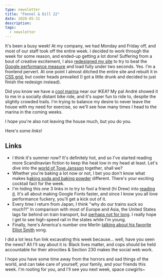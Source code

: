 ```yaml
---
type: newsletter
title: "Fennel & Dill 22"
date: 2020-05-31
description: 
tags:
  - newsletter
---
```


It's been a busy week! At my company, we had Monday and Friday off, and most of our staff took off the entire week. I decided to work through the week for some reason, and ended-up getting a lot done! Suffering from a bout of creative excitement, I also [redesigned my site](https://www.brookshelley.com/posts/2020-05-30-blog-redesign/) to try to beat the [Google performance measure](https://web.dev/measure/) and load fully under two seconds. Yes. I'm a frontend pervert. At one point I almost ditched the entire site and rebuilt it in [CSS grid](https://rachelandrew.co.uk/css/), but cooler heads prevailed (I got a little drunk and decided to just finish the redesign instead).

Did you know we have a [cool marina](https://www.cityofberkeley.info/Marina_Home/) near our IKEA? My pal André showed it to me in a socially distant bike ride, and it's super fun to ride to, despite the slightly crowded trails. I'm trying to balance my desire to never leave the house with my need for exercise, so we'll see how many times I head to the marina in the coming weeks.

I hope you're also not leaving the house much, but you do you.

Here's some _links_!

## Links

- I think it's summer now? It's definitely hot, and so I've started reading more Scandinavian fiction to keep the heat low in my head at least. Let's dive into the [world of Tove Jansson](https://bookshop.org/books/the-summer-book/9781590172681) together, shall we?
- Whether you're baking a lot now or not, I bet you don't know what makes b[aking soda and baking powder](https://www.seriouseats.com/2010/06/what-is-the-difference-between-baking-powder-and-baking-soda-in-pancakes.html) different.  There's your exciting cocktail fact for the week.
- I'm hiding this one 3 links in to try to fool a friend (hi Drew) into [reading it](https://csswizardry.com/2020/05/the-fastest-google-fonts/). It's all about making Google Fonts faster, and since I know you all love performance fuckery, you'll get a kick out of it.
- Every time I return from Japan, I think "why do our trains suck so much?!" In comparison with most of Europe and Asia, the United States lags far behind on train transport, but [perhaps not for long](https://www.wired.com/story/lawmaker-wants-fast-trains-rev-us-economy/). I really hope I get to see high-speed rail in the states while I'm young.
- Finally, here's America's number one Merlin [talking about his favorite Elliot Smith](https://audioboom.com/posts/7593305-merlin-mann) song.

I did a lot less fun link excavating this week because... well, have you seen the news? All I'll say about it is: Black lives matter, and cops should be held accountable for their atrocities & Section 230 makes the social web work. 

I hope you have some time away from the horrors and sad things of the world, and can take care of yourself, your family, and your friends this week. I'm rooting for you, and I'll see you next week, space cowgirls~